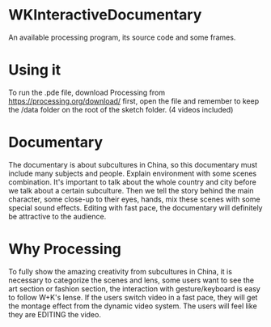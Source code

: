 # WKInteractiveDocumentary
An available processing program, its source code and some frames.

# Using it
To run the .pde file, download Processing from https://processing.org/download/ first, open the file and remember to keep the /data folder on the root of the sketch folder. (4 videos included)

# Documentary
The documentary is about subcultures in China, so this documentary must include many subjects and people. Explain environment with some scenes combination. It's important to talk about the whole country and city before we talk about a certain subculture. Then we tell the story behind the main character, some close-up to their eyes, hands, mix these scenes with some special sound effects. Editing with fast pace, the documentary will definitely be attractive to the audience. 

# Why Processing
To fully show the amazing creativity from subcultures in China, it is necessary to categorize the scenes and lens, some users want to see the art section or fashion section, the interaction with gesture/keyboard is easy to follow W+K's lense. If the users switch video in a fast pace, they will get the montage effect from the dynamic video system. The users will feel like they are EDITING the video.
